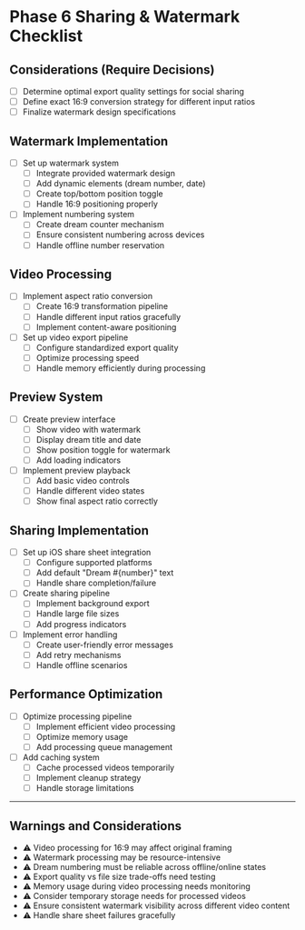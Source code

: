 # Phase 6 Sharing & Watermark Checklist

## Considerations (Require Decisions)
- [ ] Determine optimal export quality settings for social sharing
- [ ] Define exact 16:9 conversion strategy for different input ratios
- [ ] Finalize watermark design specifications

## Watermark Implementation
- [ ] Set up watermark system
  - [ ] Integrate provided watermark design
  - [ ] Add dynamic elements (dream number, date)
  - [ ] Create top/bottom position toggle
  - [ ] Handle 16:9 positioning properly
- [ ] Implement numbering system
  - [ ] Create dream counter mechanism
  - [ ] Ensure consistent numbering across devices
  - [ ] Handle offline number reservation

## Video Processing
- [ ] Implement aspect ratio conversion
  - [ ] Create 16:9 transformation pipeline
  - [ ] Handle different input ratios gracefully
  - [ ] Implement content-aware positioning
- [ ] Set up video export pipeline
  - [ ] Configure standardized export quality
  - [ ] Optimize processing speed
  - [ ] Handle memory efficiently during processing

## Preview System
- [ ] Create preview interface
  - [ ] Show video with watermark
  - [ ] Display dream title and date
  - [ ] Show position toggle for watermark
  - [ ] Add loading indicators
- [ ] Implement preview playback
  - [ ] Add basic video controls
  - [ ] Handle different video states
  - [ ] Show final aspect ratio correctly

## Sharing Implementation
- [ ] Set up iOS share sheet integration
  - [ ] Configure supported platforms
  - [ ] Add default "Dream #{number}" text
  - [ ] Handle share completion/failure
- [ ] Create sharing pipeline
  - [ ] Implement background export
  - [ ] Handle large file sizes
  - [ ] Add progress indicators
- [ ] Implement error handling
  - [ ] Create user-friendly error messages
  - [ ] Add retry mechanisms
  - [ ] Handle offline scenarios

## Performance Optimization
- [ ] Optimize processing pipeline
  - [ ] Implement efficient video processing
  - [ ] Optimize memory usage
  - [ ] Add processing queue management
- [ ] Add caching system
  - [ ] Cache processed videos temporarily
  - [ ] Implement cleanup strategy
  - [ ] Handle storage limitations

---

## Warnings and Considerations
- ⚠️ Video processing for 16:9 may affect original framing
- ⚠️ Watermark processing may be resource-intensive
- ⚠️ Dream numbering must be reliable across offline/online states
- ⚠️ Export quality vs file size trade-offs need testing
- ⚠️ Memory usage during video processing needs monitoring
- ⚠️ Consider temporary storage needs for processed videos
- ⚠️ Ensure consistent watermark visibility across different video content
- ⚠️ Handle share sheet failures gracefully 